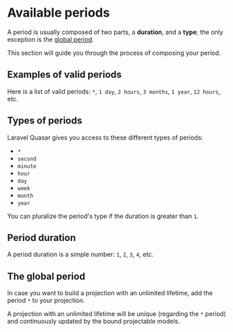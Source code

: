 # Available periods

A period is usually composed of two parts, a **duration**, and a **type**; the only exception is the [global period](#the-global-period).

This section will guide you through the process of composing your period.

## Examples of valid periods

Here is a list of valid periods: `*`, `1 day`, `2 hours`, `3 months`, `1 year`, `12 hours`, etc.

## Types of periods

Laravel Quasar gives you access to these different types of periods:
* `*`
* `second`
* `minute`
* `hour`
* `day`
* `week`
* `month`
* `year`

You can pluralize the period's type if the duration is greater than `1`.

## Period duration

A period duration is a simple number: `1`, `2`, `3`, `4`, etc.

## The global period

In case you want to build a projection with an unlimited lifetime, add the period `*` to your projection.

A projection with an unlimited lifetime will be unique (regarding the `*` period) and continuously updated by the bound projectable models.